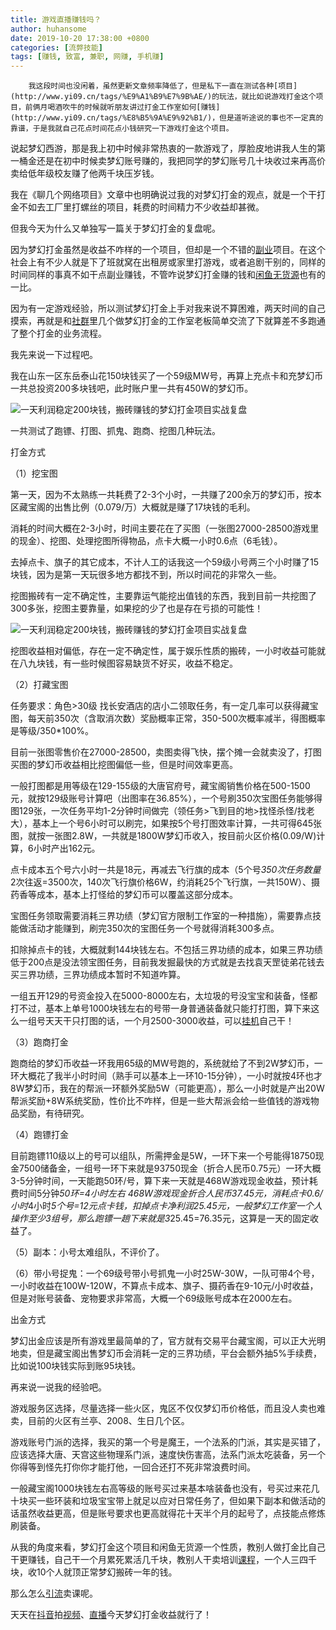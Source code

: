 ```yaml
---
title: 游戏直播赚钱吗？
author: huhansome
date: 2019-10-20 17:38:00 +0800
categories: [流弊技能]
tags: [赚钱, 致富, 兼职, 网赚, 手机赚]
---
```



        我这段时间也没闲着，虽然更新文章频率降低了，但是私下一直在测试各种[项目](http://www.yi09.cn/tags/%E9%A1%B9%E7%9B%AE/)的玩法，就比如说游戏打金这个项目，前俩月喝酒吹牛的时候就听朋友讲过打金工作室如何[赚钱](http://www.yi09.cn/tags/%E8%B5%9A%E9%92%B1/)，但是道听途说的事也不一定真的靠谱，于是我就自己花点时间花点小钱研究一下游戏打金这个项目。  
  
说起梦幻西游，那是我上初中时候非常热衷的一款游戏了，厚脸皮地讲我人生的第一桶金还是在初中时候卖梦幻账号赚的，我把同学的梦幻账号几十块收过来再高价卖给低年级校友赚了他两千块压岁钱。  
  
我在《聊几个网络项目》文章中也明确说过我的对梦幻打金的观点，就是一个干打金不如去工厂里打螺丝的项目，耗费的时间精力不少收益却甚微。  
  
但我今天为什么又单独写一篇关于梦幻打金的复盘呢。  
  
因为梦幻打金虽然是收益不咋样的一个项目，但却是一个不错的[副业](http://www.yi09.cn/tags/%E5%89%AF%E4%B8%9A/)项目。在这个社会上有不少人就是下了班就窝在出租房或家里打游戏，或者追剧干别的，同样的时间同样的事真不如干点副业赚钱，不管咋说梦幻打金赚的钱和[闲鱼](http://www.yi09.cn/tags/%E9%97%B2%E9%B1%BC/)[无货源](http://www.yi09.cn/tags/%E6%97%A0%E8%B4%A7%E6%BA%90/)也有的一比。  
  
因为有一定游戏经验，所以测试梦幻打金上手对我来说不算困难，两天时间的自己摸索，再就是和[社群](http://www.yi09.cn/tags/%E7%A4%BE%E7%BE%A4/)里几个做梦幻打金的工作室老板简单交流了下就算差不多跑通了整个打金的业务流程。  
  
我先来说一下过程吧。  
  
我在山东一区东岳泰山花150块钱买了一个59级MW号，再算上充点卡和充梦幻币一共总投资200多块钱吧，此时账户里一共有450W的梦幻币。  
  
![一天利润稳定200块钱，搬砖赚钱的梦幻打金项目实战复盘
](http://www.yi09.cn/zb_users/upload/2021/07/20210709233455162584489515027.jpeg)  
  
一共测试了跑镖、打图、抓鬼、跑商、挖图几种玩法。  
  
打金方式  
  
（1）挖宝图  
  
第一天，因为不太熟练一共耗费了2-3个小时，一共赚了200余万的梦幻币，按本区藏宝阁的出售比例（0.079/万）大概就是赚了17块钱的毛利。  
  
消耗的时间大概在2-3小时，时间主要花在了买图（一张图27000-28500游戏里的现金）、挖图、处理挖图所得物品，点卡大概一小时0.6点（6毛钱）。  
  
去掉点卡、旗子的其它成本，不计人工的话我这一个59级小号两三个小时赚了15块钱，因为是第一天玩很多地方都找不到，所以时间花的非常久一些。  
  
挖图搬砖有一定不确定性，主要靠运气能挖出值钱的东西，我到目前一共挖图了300多张，挖图主要靠量，如果挖的少了也是存在亏损的可能性！  
  
![一天利润稳定200块钱，搬砖赚钱的梦幻打金项目实战复盘
](http://www.yi09.cn/zb_users/upload/2021/07/20210709233455162584489571890.jpeg)  
  
挖图收益相对偏低，存在一定不确定性，属于娱乐性质的搬砖，一小时收益可能就在八九块钱，有一些时候图容易缺货不好买，收益不稳定。  
  
（2）打藏宝图  
  
任务要求：角色>30级
找长安酒店的店小二领取任务，有一定几率可以获得藏宝图，每天前350次（含取消次数）奖励概率正常，350-500次概率减半，得图概率是等级/350*100%。  
  
目前一张图零售价在27000-28500，卖图卖得飞快，摆个摊一会就卖没了，打图买图的梦幻币收益相比挖图偏低一些，但是时间效率更高。  
  
一般打图都是用等级在129-155级的大唐官府号，藏宝阁销售价格在500-1500元，就按129级账号计算吧（出图率在36.85%），一个号刷350次宝图任务能够得图129张，一次任务平均1-2分钟时间做完（领任务>飞到目的地>找怪杀怪/找老大），基本上一个号6小时可以刷完，如果按5个号打图效率计算，一共可得645张图，就按一张图2.8W，一共就是1800W梦幻币收入，按目前火区价格(0.09/W)计算，6小时产出162元。  
  
点卡成本五个号六小时一共是18元，再减去飞行旗的成本（5个号*350次任务数量*2次往返=3500次，140次飞行旗价格6W，约消耗25个飞行旗，一共150W）、摄药香等成本，基本上打怪给的梦幻币可以覆盖这部分成本。  
  
宝图任务领取需要消耗三界功绩（梦幻官方限制工作室的一种措施），需要靠点技能做活动才能赚到，刷完350次的宝图任务一个号就得消耗300多点。  
  
扣除掉点卡的钱，大概就剩144块钱左右。不包括三界功绩的成本，如果三界功绩低于200点是没法领宝图任务，目前我发掘最快的方式就是去找袁天罡徒弟花钱去买三界功绩，三界功绩成本暂时不知道咋算。  
  
一组五开129的号资金投入在5000-8000左右，太垃圾的号没宝宝和装备，怪都打不过，基本上单号1000块钱左右的号带一身普通装备就只能打打图，算下来这么一组号天天干只打图的话，一个月2500-3000收益，可以[挂机](http://www.yi09.cn/tags/%E6%8C%82%E6%9C%BA/)自己干！  
  
（3）跑商打金  
  
跑商给的梦幻币收益一环我用65级的MW号跑的，系统就给了不到2W梦幻币，一环大概花了我半小时时间（熟手可以基本上一环10-15分钟），一小时就按4环也才8W梦幻币，我在的帮派一环额外奖励5W（可能更高），那么一小时就是产出20W帮派奖励+8W系统奖励，性价比不咋样，但是一些大帮派会给一些值钱的游戏物品奖励，有待研究。  
  
（4）跑镖打金  
  
目前跑镖110级以上的号可以组队，所需押金是5W，一环下来一个号能得18750现金7500储备金，一组号一环下来就是93750现金（折合人民币0.75元）一环大概3-5分钟时间，一天能跑50环/号，算下来一天就是468W游戏现金收益，预计耗费时间5分钟*50环=4小时左右
468W游戏现金折合人民币37.45元，消耗点卡0.6/小时*4小时*5个号=12元点卡钱，扣掉点卡净利润25.45元，一般梦幻工作室一个人操作至少3组号，那么跑镖一趟下来就是3*25.45=76.35元，这算是一天的固定收益了。  
  
（5）副本：小号太难组队，不评价了。  
  
（6）带小号捉鬼：一个69级号带小号抓鬼一小时25W-30W，一队可带4个号，一小时收益在100W-120W，不算点卡成本、旗子、摄药香在9-10元/小时收益，但是对账号装备、宠物要求非常高，大概一个69级账号成本在2000左右。  
  
出金方式  
  
梦幻出金应该是所有游戏里最简单的了，官方就有交易平台藏宝阁，可以正大光明地卖，但是藏宝阁出售梦幻币会消耗一定的三界功绩，平台会额外抽5%手续费，比如说100块钱实际到账95块钱。  
  
再来说一说我的经验吧。  
  
游戏服务区选择，尽量选择一些火区，鬼区不仅仅梦幻币价格低，而且没人卖也难卖，目前的火区有兰亭、2008、生日几个区。  
  
游戏账号门派的选择，我买的第一个号是魔王，一个法系的门派，其实是买错了，应该选择大唐、天宫这些物理系门派，速度快伤害高，法系门派太吃装备，另一个你得等到怪先打你你才能打他，一回合还打不死非常浪费时间。  
  
一般藏宝阁1000块钱左右高等级的账号买过来基本啥装备也没有，号买过来花几十块买一些环装和垃圾宝宝带上就足以应对日常任务了，但如果下副本和做活动的话虽然收益更高，但是账号要求也更高就得花十天半个月的起号了，点技能点修炼刷装备。  
  
从我的角度来看，梦幻打金这个项目和闲鱼无货源一个性质，教别人做打金比自己干更赚钱，自己干一个月累死累活几千块，教别人干卖培训[课程](http://www.yi09.cn/tags/%E8%AF%BE%E7%A8%8B/)，一个人三四千块，收10个人就顶正常梦幻搬砖一年的钱。  
  
那么怎么[引流](http://www.yi09.cn/tags/%E5%BC%95%E6%B5%81/)卖课呢。  
  
天天在[抖音](http://www.yi09.cn/tags/%E6%8A%96%E9%9F%B3/)拍[视频](http://www.yi09.cn/tags/shipin/)、[直播](http://www.yi09.cn/tags/%E7%9B%B4%E6%92%AD/)今天梦幻打金收益就行了！

